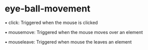 # eye-ball-movement

• click: Triggered when the mouse is clicked

• mousemove: Triggered when the mouse moves over an element

• mouseleave: Triggered when mouse the leaves an element
